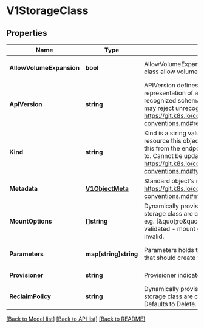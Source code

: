 # V1StorageClass

## Properties
Name | Type | Description | Notes
------------ | ------------- | ------------- | -------------
**AllowVolumeExpansion** | **bool** | AllowVolumeExpansion shows whether the storage class allow volume expand | [optional] [default to null]
**ApiVersion** | **string** | APIVersion defines the versioned schema of this representation of an object. Servers should convert recognized schemas to the latest internal value, and may reject unrecognized values. More info: https://git.k8s.io/community/contributors/devel/api-conventions.md#resources | [optional] [default to null]
**Kind** | **string** | Kind is a string value representing the REST resource this object represents. Servers may infer this from the endpoint the client submits requests to. Cannot be updated. In CamelCase. More info: https://git.k8s.io/community/contributors/devel/api-conventions.md#types-kinds | [optional] [default to null]
**Metadata** | [**V1ObjectMeta**](v1.ObjectMeta.md) | Standard object&#39;s metadata. More info: https://git.k8s.io/community/contributors/devel/api-conventions.md#metadata | [optional] [default to null]
**MountOptions** | **[]string** | Dynamically provisioned PersistentVolumes of this storage class are created with these mountOptions, e.g. [\&quot;ro\&quot;, \&quot;soft\&quot;]. Not validated - mount of the PVs will simply fail if one is invalid. | [optional] [default to null]
**Parameters** | **map[string]string** | Parameters holds the parameters for the provisioner that should create volumes of this storage class. | [optional] [default to null]
**Provisioner** | **string** | Provisioner indicates the type of the provisioner. | [default to null]
**ReclaimPolicy** | **string** | Dynamically provisioned PersistentVolumes of this storage class are created with this reclaimPolicy. Defaults to Delete. | [optional] [default to null]

[[Back to Model list]](../README.md#documentation-for-models) [[Back to API list]](../README.md#documentation-for-api-endpoints) [[Back to README]](../README.md)


